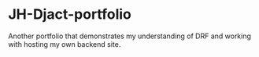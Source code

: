 # JH-Djact-portfolio
Another portfolio that demonstrates my understanding of DRF and working with hosting my own backend site. 